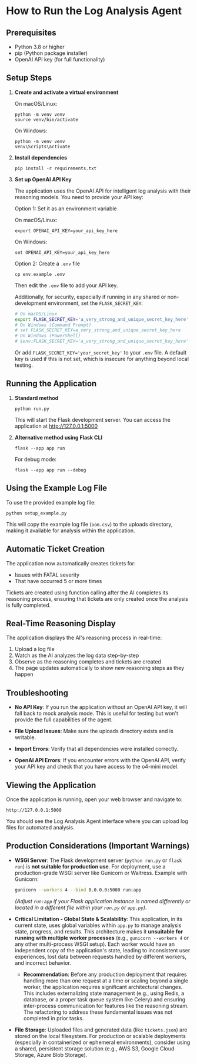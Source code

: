 # How to Run the Log Analysis Agent

## Prerequisites

- Python 3.8 or higher
- pip (Python package installer)
- OpenAI API key (for full functionality)

## Setup Steps

1. **Create and activate a virtual environment**

   On macOS/Linux:
   ```
   python -m venv venv
   source venv/bin/activate
   ```

   On Windows:
   ```
   python -m venv venv
   venv\Scripts\activate
   ```

2. **Install dependencies**

   ```
   pip install -r requirements.txt
   ```

3. **Set up OpenAI API Key**

   The application uses the OpenAI API for intelligent log analysis with their reasoning models. You need to provide your API key:

   Option 1: Set it as an environment variable
   
   On macOS/Linux:
   ```
   export OPENAI_API_KEY=your_api_key_here
   ```

   On Windows:
   ```
   set OPENAI_API_KEY=your_api_key_here
   ```

   Option 2: Create a `.env` file
   ```
   cp env.example .env
   ```
   Then edit the `.env` file to add your API key.
   
   Additionally, for security, especially if running in any shared or non-development environment, set the `FLASK_SECRET_KEY`:
   ```bash
   # On macOS/Linux
   export FLASK_SECRET_KEY='a_very_strong_and_unique_secret_key_here'
   # On Windows (Command Prompt)
   # set FLASK_SECRET_KEY=a_very_strong_and_unique_secret_key_here
   # On Windows (PowerShell)
   # $env:FLASK_SECRET_KEY='a_very_strong_and_unique_secret_key_here'
   ```
   Or add `FLASK_SECRET_KEY='your_secret_key'` to your `.env` file. A default key is used if this is not set, which is insecure for anything beyond local testing.

## Running the Application

1. **Standard method**

   ```
   python run.py
   ```

   This will start the Flask development server. You can access the application at http://127.0.0.1:5000

2. **Alternative method using Flask CLI**

   ```
   flask --app app run
   ```

   For debug mode:
   ```
   flask --app app run --debug
   ```

## Using the Example Log File

To use the provided example log file:

```
python setup_example.py
```

This will copy the example log file (`oom.csv`) to the uploads directory, making it available for analysis within the application.

## Automatic Ticket Creation

The application now automatically creates tickets for:
- Issues with FATAL severity
- That have occurred 5 or more times

Tickets are created using function calling after the AI completes its reasoning process, ensuring that tickets are only created once the analysis is fully completed.

## Real-Time Reasoning Display

The application displays the AI's reasoning process in real-time:
1. Upload a log file
2. Watch as the AI analyzes the log data step-by-step
3. Observe as the reasoning completes and tickets are created
4. The page updates automatically to show new reasoning steps as they happen

## Troubleshooting

- **No API Key**: If you run the application without an OpenAI API key, it will fall back to mock analysis mode. This is useful for testing but won't provide the full capabilities of the agent.

- **File Upload Issues**: Make sure the uploads directory exists and is writable.

- **Import Errors**: Verify that all dependencies were installed correctly.

- **OpenAI API Errors**: If you encounter errors with the OpenAI API, verify your API key and check that you have access to the o4-mini model.

## Viewing the Application

Once the application is running, open your web browser and navigate to:

```
http://127.0.0.1:5000
```

You should see the Log Analysis Agent interface where you can upload log files for automated analysis.

## Production Considerations (Important Warnings)

- **WSGI Server**: The Flask development server (`python run.py` or `flask run`) is **not suitable for production use**. For deployment, use a production-grade WSGI server like Gunicorn or Waitress. Example with Gunicorn:
  ```bash
  gunicorn --workers 4 --bind 0.0.0.0:5000 run:app 
  ```
  *(Adjust `run:app` if your Flask application instance is named differently or located in a different file within your `run.py` or `app.py`)*.

- **Critical Limitation - Global State & Scalability**: This application, in its current state, uses global variables within `app.py` to manage analysis state, progress, and results. This architecture makes it **unsuitable for running with multiple worker processes** (e.g., `gunicorn --workers 4` or any other multi-process WSGI setup). Each worker would have an independent copy of the application's state, leading to inconsistent user experiences, lost data between requests handled by different workers, and incorrect behavior.
  - **Recommendation**: Before any production deployment that requires handling more than one request at a time or scaling beyond a single worker, the application requires significant architectural changes. This includes externalizing state management (e.g., using Redis, a database, or a proper task queue system like Celery) and ensuring inter-process communication for features like the reasoning stream. The refactoring to address these fundamental issues was not completed in prior tasks.

- **File Storage**: Uploaded files and generated data (like `tickets.json`) are stored on the local filesystem. For production or scalable deployments (especially in containerized or ephemeral environments), consider using a shared, persistent storage solution (e.g., AWS S3, Google Cloud Storage, Azure Blob Storage).
